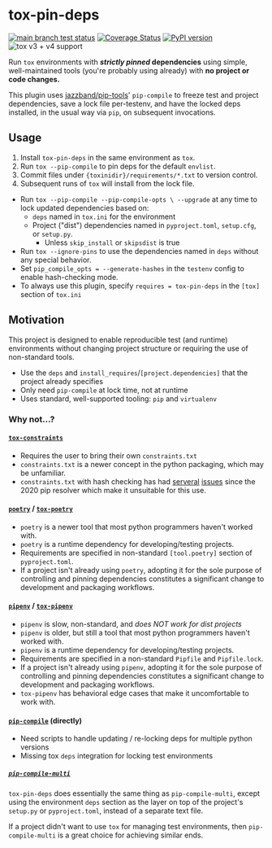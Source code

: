 # tox-pin-deps

[![main branch test status](https://github.com/masenf/tox-pin-deps/actions/workflows/test.yml/badge.svg?branch=main)](https://github.com/masenf/tox-pin-deps/actions/workflows/test.yml?query=branch%3Amain)
[![Coverage Status](https://coveralls.io/repos/github/masenf/tox-pin-deps/badge.svg?branch=main)](https://coveralls.io/github/masenf/tox-pin-deps?branch=main)
[![PyPI version](https://badge.fury.io/py/tox-pin-deps.svg)](https://pypi.org/project/tox-pin-deps)
![tox v3 + v4 support](https://img.shields.io/badge/tox-v3+v4-green)

Run `tox` environments with **_strictly pinned_ dependencies** using simple,
well-maintained tools (you're probably using already) with **no project or code changes.**

This plugin
uses [jazzband/pip-tools](https://github.com/jazzband/pip-tools)' `pip-compile`
to freeze test and project dependencies, save a lock file per-testenv, and have
the locked deps installed, in the usual way via `pip`, on subsequent invocations.

## Usage

1. Install `tox-pin-deps` in the same environment as `tox`.
2. Run `tox --pip-compile` to pin deps for the default `envlist`.
3. Commit files under `{toxinidir}/requirements/*.txt` to version control.
4. Subsequent runs of `tox` will install from the lock file.

* Run `tox --pip-compile --pip-compile-opts \ --upgrade` at any time to lock updated dependencies based on:
  * `deps` named in `tox.ini` for the environment
  * Project ("dist") dependencies named in `pyproject.toml`,
    `setup.cfg`, or `setup.py`.
    * Unless `skip_install` or `skipsdist` is true
* Run `tox --ignore-pins` to use the dependencies named in `deps` without
  any special behavior.
* Set `pip_compile_opts = --generate-hashes` in the `testenv` config to enable
  hash-checking mode.
* To always use this plugin, specify `requires = tox-pin-deps` in the `[tox]` section
  of `tox.ini`

## Motivation

This project is designed to enable reproducible test (and runtime) environments without
changing project structure or requiring the use of non-standard tools.

* Use the `deps` and `install_requires`/`[project.dependencies]` that the project already specifies
* Only need `pip-compile` at lock time, not at runtime
* Uses standard, well-supported tooling: `pip` and `virtualenv`

### Why not...?

#### [`tox-constraints`](https://pypi.org/project/tox-constraints/)

* Requires the user to bring their own `constraints.txt`
* `constraints.txt` is a newer concept in the python packaging, which may be unfamiliar.
* `constraints.txt` with hash checking has
  had [serveral](https://github.com/pypa/pip/issues/8792) [issues](https://github.com/pypa/pip/issues/9243)
  since the 2020 pip resolver which make it unsuitable for this use.

#### [`poetry`](https://pypi.org/project/poetry/) / [`tox-poetry`](https://pypi.org/project/tox-poetry/)

* `poetry` is a newer tool that most python programmers haven't worked with.
* `poetry` is a runtime dependency for developing/testing projects.
* Requirements are specified in non-standard `[tool.poetry]` section of `pyproject.toml`.
* If a project isn't already using `poetry`, adopting it for the sole purpose
  of controlling and pinning dependencies constitutes a significant change to
  development and packaging workflows.

#### [`pipenv`](https://pypi.org/project/pipenv/) / [`tox-pipenv`](https://pypi.org/project/tox-pipenv/)

* `pipenv` is slow, non-standard, and _does NOT work for dist projects_
* `pipenv` is older, but still a tool that most python programmers haven't worked with.
* `pipenv` is a runtime dependency for developing/testing projects.
* Requirements are specified in a non-standard `Pipfile` and `Pipfile.lock`.
* If a project isn't already using `pipenv`, adopting it for the sole purpose
  of controlling and pinning dependencies constitutes a significant change to
  development and packaging workflows.
* `tox-pipenv` has behavioral edge cases that make it uncomfortable to work with.

#### [`pip-compile`](https://github.com/jazzband/pip-tools) (directly)

* Need scripts to handle updating / re-locking deps for multiple python versions
* Missing tox `deps` integration for locking test environments

##### [`pip-compile-multi`](https://github.com/peterdemin/pip-compile-multi)

`tox-pin-deps` does essentially the same thing as `pip-compile-multi`, except using the
environment `deps` section as the layer on top of the project's `setup.py`
or `pyproject.toml`, instead of a separate text file.

If a project didn't want to use `tox` for managing test environments,
then `pip-compile-multi` is a great choice for achieving similar ends.


